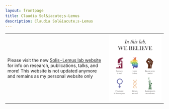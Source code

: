 ```yaml
---
layout: frontpage
title: Claudia Sol&iacute;s-Lemus
description: Claudia Sol&iacute;s-Lemus
---
```



<table class="wide">
<tr>
  <td class="left">
  Please visit the new <a href="https://solislemuslab.github.io/">Solis-Lemus lab website</a> for info on research, publications, talks, and more! This website is not updated anymore and remains as my personal website only
  </td>
  <td class="right">
    <a href="https://solislemuslab.github.io/">
        <img src="assets/pics/lab-dna.png" alt="diversity" title="Sammy Katta: Diversity-Inclusion"/>
    </a>
  </td>
</tr>
</table>

